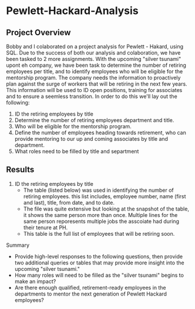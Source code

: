 # Pewlett-Hackard-Analysis
## Project Overview
  Bobby and I colaborated on a project analysis for Pewlett - Hakard, using SQL.  Due to the success of both our analysis and colaboration, we have been tasked to 2 more assignments.  With the upcoming "silver tsunami" upont eh company, we have been task to determine the number of retiring employees per title, and to identify employees who will be eligible for the mentorship program.  The company needs the information to proactively plan against the surge of workers that will be retiring in the next few years.  This information will be used to ID open positions, training for associates and to ensure a seemless transition.  In order to do this we'll lay out the following:
 
  1. ID the retiring employees by title
  2. Determine the number of retiring employees department and title.
  3. Who will be eligible for the mentorship program.
  4. Define the number of employees heading towards retirement, who can provide mentoring to our up and coming associates by title and department.
  5. What roles need to be filled by title and separtment
 
## Results
1. ID the retiring employees by title
    - The table (listed below) was used in identifying the number of retiring employees.  this list includes, employee number, name (first and last), title, from date, and to date.
    - The file was quite extensive but looking at the snapshot of the table, it shows the same person more than once. Multiple lines for the same person reporesents multiple jobs the asscoiate had during their tenure at PH.
    - This table is the full list of employees that will be retiring soon.











Summary
- Provide high-level responses to the following questions, then provide two additional queries or tables that may provide more insight into the upcoming "silver tsunami."
- How many roles will need to be filled as the "silver tsunami" begins to make an impact?
- Are there enough qualified, retirement-ready employees in the departments to mentor the next generation of Pewlett Hackard employees?
